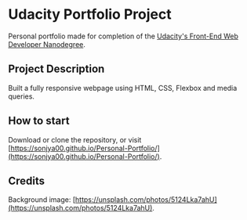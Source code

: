 # Udacity Portfolio Project

Personal portfolio made for completion of the [Udacity's Front-End Web Developer Nanodegree](https://www.udacity.com/course/front-end-web-developer-nanodegree--nd001?v=fe1).


## Project Description

Built a fully responsive webpage using HTML, CSS, Flexbox and media queries.

## How to start

Download or clone the repository, or visit [https://sonjya00.github.io/Personal-Portfolio/](https://sonjya00.github.io/Personal-Portfolio/).

## Credits

Background image: [https://unsplash.com/photos/5124Lka7ahU](https://unsplash.com/photos/5124Lka7ahU).
